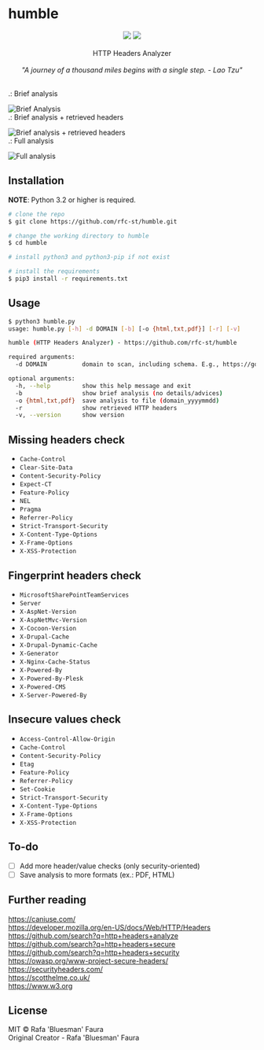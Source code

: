 # humble

<p align=center>
<a target="_blank" href="https://www.python.org/downloads/" title="Python version"><img src="https://img.shields.io/badge/python-%3E=_3.2-green.svg"></a>
<a target="_blank" href="LICENSE" title="License: MIT"><img src="https://img.shields.io/badge/License-MIT-blue.svg"></a>
<br />
<br />
HTTP Headers Analyzer<br />
<br />
<i>"A journey of a thousand miles begins with a single step. - Lao Tzu"</i>
</p>
<br />
.: Brief analysis<br />
<p></p>
<img src="https://github.com/rfc-st/humble/blob/master/screenshots/humble_b_22062025.jpg" alt="Brief Analysis">
<br />
.: Brief analysis + retrieved headers<br />
<p></p>
<img src="https://github.com/rfc-st/humble/blob/master/screenshots/humble_br_22062025.jpg" alt="Brief analysis + retrieved headers">
<br />
.: Full analysis<br />
<p></p>
<img src="https://github.com/rfc-st/humble/blob/master/screenshots/humble_22062025.jpg" alt="Full analysis">
<br />

## Installation

**NOTE**: Python 3.2 or higher is required.

```bash
# clone the repo
$ git clone https://github.com/rfc-st/humble.git

# change the working directory to humble
$ cd humble

# install python3 and python3-pip if not exist

# install the requirements
$ pip3 install -r requirements.txt
```

## Usage

```bash
$ python3 humble.py
usage: humble.py [-h] -d DOMAIN [-b] [-o {html,txt,pdf}] [-r] [-v]

humble (HTTP Headers Analyzer) - https://github.com/rfc-st/humble

required arguments:
  -d DOMAIN          domain to scan, including schema. E.g., https://google.com

optional arguments:
  -h, --help         show this help message and exit
  -b                 show brief analysis (no details/advices)
  -o {html,txt,pdf}  save analysis to file (domain_yyyymmdd)
  -r                 show retrieved HTTP headers
  -v, --version      show version
```

## Missing headers check
* `Cache-Control`
* `Clear-Site-Data`
* `Content-Security-Policy`
* `Expect-CT`
* `Feature-Policy`
* `NEL`
* `Pragma`
* `Referrer-Policy`
* `Strict-Transport-Security`
* `X-Content-Type-Options`
* `X-Frame-Options`
* `X-XSS-Protection`

## Fingerprint headers check
* `MicrosoftSharePointTeamServices`
* `Server`
* `X-AspNet-Version`
* `X-AspNetMvc-Version`
* `X-Cocoon-Version`
* `X-Drupal-Cache`
* `X-Drupal-Dynamic-Cache`
* `X-Generator`
* `X-Nginx-Cache-Status`
* `X-Powered-By`
* `X-Powered-By-Plesk`
* `X-Powered-CMS`
* `X-Server-Powered-By`

## Insecure values check
* `Access-Control-Allow-Origin`
* `Cache-Control`
* `Content-Security-Policy`
* `Etag`
* `Feature-Policy`
* `Referrer-Policy`
* `Set-Cookie`
* `Strict-Transport-Security`
* `X-Content-Type-Options`
* `X-Frame-Options`
* `X-XSS-Protection`

## To-do

- [ ] Add more header/value checks (only security-oriented)
- [ ] Save analysis to more formats (ex.: PDF, HTML)

## Further reading

https://caniuse.com/<br />
https://developer.mozilla.org/en-US/docs/Web/HTTP/Headers<br />
https://github.com/search?q=http+headers+analyze<br />
https://github.com/search?q=http+headers+secure<br />
https://github.com/search?q=http+headers+security<br />
https://owasp.org/www-project-secure-headers/<br />
https://securityheaders.com/<br />
https://scotthelme.co.uk/<br />
https://www.w3.org<br />

## License

MIT © Rafa 'Bluesman' Faura<br/>
Original Creator - Rafa 'Bluesman' Faura
